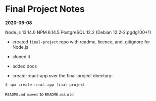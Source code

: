 # **Final Project Notes**

**2020-05-08**

Node.js 13.14.0
NPM 6.14.5
PostgreSQL 12.2 (Debian 12.2-2.pgdg100+1)

- created `final-project` repo with readme, licence, and .gitignore for Node.js
- cloned it
- added docs

- create-react-app over the final-project directory:
```sh
$ npx create-react-app final-project
```
`README.md moved` to `README.md.old`

